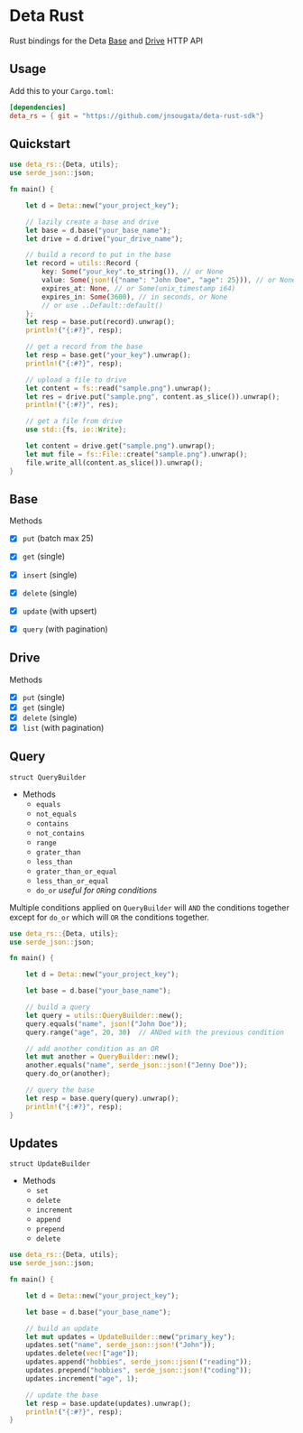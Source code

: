 # Deta Rust
Rust bindings for the Deta [Base](https://docs.deta.sh/docs/base/http) and [Drive](https://docs.deta.sh/docs/drive/http) HTTP API

## Usage

Add this to your `Cargo.toml`:

```toml
[dependencies]
deta_rs = { git = "https://github.com/jnsougata/deta-rust-sdk"}
```

## Quickstart

```rust
use deta_rs::{Deta, utils};
use serde_json::json;

fn main() {

    let d = Deta::new("your_project_key");

    // lazily create a base and drive
    let base = d.base("your_base_name"); 
    let drive = d.drive("your_drive_name");

    // build a record to put in the base
    let record = utils::Record {
        key: Some("your_key".to_string()), // or None
        value: Some(json!({"name": "John Doe", "age": 25})), // or None
        expires_at: None, // or Some(unix_timestamp i64)
        expires_in: Some(3600), // in seconds, or None
        // or use ..Default::default()
    };
    let resp = base.put(record).unwrap();
    println!("{:#?}", resp);

    // get a record from the base
    let resp = base.get("your_key").unwrap();
    println!("{:#?}", resp);

    // upload a file to drive
    let content = fs::read("sample.png").unwrap();
    let res = drive.put("sample.png", content.as_slice()).unwrap();
    println!("{:#?}", res);

    // get a file from drive
    use std::{fs, io::Write};

    let content = drive.get("sample.png").unwrap();
    let mut file = fs::File::create("sample.png").unwrap();
    file.write_all(content.as_slice()).unwrap();
}
```
## Base
Methods
- [x] `put` (batch max 25)
- [X] `get` (single)
- [X] `insert` (single)
- [X] `delete` (single)
- [X] `update` (with upsert)
- [X] `query` (with pagination)
  
  
## Drive
Methods
- [X] `put` (single)
- [X] `get` (single)
- [X] `delete` (single)
- [X] `list` (with pagination)
  
## Query
`struct QueryBuilder`
- Methods
    - `equals` 
    - `not_equals`
    - `contains`
    - `not_contains`
    - `range`
    - `grater_than`
    - `less_than`
    - `grater_than_or_equal`
    - `less_than_or_equal`
    - `do_or`  *useful for `OR`ing conditions*

Multiple conditions applied on `QueryBuilder` will `AND` the conditions together except for `do_or` which will `OR` the conditions together.

```rust
use deta_rs::{Deta, utils};
use serde_json::json;

fn main() {

    let d = Deta::new("your_project_key");

    let base = d.base("your_base_name"); 

    // build a query
    let query = utils::QueryBuilder::new();
    query.equals("name", json!("John Doe"));
    query.range("age", 20, 30)  // ANDed with the previous condition

    // add another condition as an OR
    let mut another = QueryBuilder::new();
    another.equals("name", serde_json::json!("Jenny Doe"));
    query.do_or(another);

    // query the base
    let resp = base.query(query).unwrap();
    println!("{:#?}", resp);
}
```
## Updates
`struct UpdateBuilder`
- Methods
    - `set`  
    - `delete`
    - `increment`
    - `append`
    - `prepend`
    - `delete`
  
```rust
use deta_rs::{Deta, utils};
use serde_json::json;

fn main() {

    let d = Deta::new("your_project_key");

    let base = d.base("your_base_name"); 

    // build an update
    let mut updates = UpdateBuilder::new("primary_key");
    updates.set("name", serde_json::json!("John"));
    updates.delete(vec!["age"]);
    updates.append("hobbies", serde_json::json!("reading"));
    updates.prepend("hobbies", serde_json::json!("coding"));
    updates.increment("age", 1);

    // update the base
    let resp = base.update(updates).unwrap();
    println!("{:#?}", resp);
}
```
